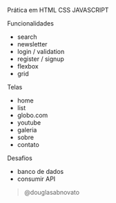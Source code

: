 Prática em HTML CSS JAVASCRIPT

Funcionalidades
- search
- newsletter
- login / validation
- register / signup
- flexbox
- grid<br/>

Telas
- home
- list
- globo.com
- youtube 
- galeria
- sobre
- contato<br/>

Desafios
- banco de dados
- consumir API

>@douglasabnovato